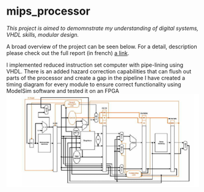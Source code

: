 # mips_processor

*This project is aimed to demomnstrate my understanding of digital systems, VHDL skills, modular design.*

A broad overview of the project can be seen below. For a detail, description please check out the full report (in french) [a link](https://github.com/ata2151/mips_processor/blob/master/Conception%20avancée%20des%20systèmes%20informatiques.pdf).

I implemented reduced instruction set computer with pipe-lining using VHDL.
There is an added hazard correction capabilities that can flush out parts of the processor and create a gap in the pipeline
I have created a timing diagram  for every module to ensure correct functionality using ModelSim software and tested it on an FPGA
![alt text](https://github.com/ata2151/mips_processor/blob/master/harware_overview.png?raw=true)


